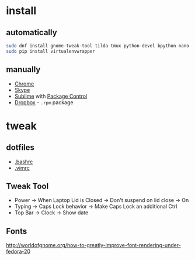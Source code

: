 # install

## automatically

```bash
sudo dnf install gnome-tweak-tool tilda tmux python-devel bpython nano vim-enhanced htop nmon httpie
sudo pip install virtualenvwrapper
```

## manually

* [Chrome](http://www.if-not-true-then-false.com/2010/install-google-chrome-with-yum-on-fedora-red-hat-rhel/)
* [Skype](http://www.if-not-true-then-false.com/2012/install-skype-on-fedora-centos-red-hat-rhel-scientific-linux-sl/)
* [Sublime](https://gist.github.com/ahockersten/9781d1233e2bb125b458) with [Package Control](https://packagecontrol.io/installation)
* [Dropbox](https://www.dropbox.com/install?os=lnx) - `.rpm` package


# tweak

## dotfiles

* [.bashrc](https://github.com/oleksmarkh/settings/blob/master/os/.bashrc)
* [.vimrc](https://github.com/oleksmarkh/settings/blob/master/vim/.vimrc)

## Tweak Tool

* Power -> When Laptop Lid is Closed -> Don't suspend on lid close -> On
* Typing -> Caps Lock behavior -> Make Caps Lock an additional Ctrl
* Top Bar -> Clock -> Show date

## Fonts

http://worldofgnome.org/how-to-greatly-improve-font-rendering-under-fedora-20
